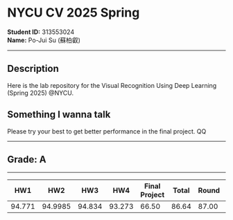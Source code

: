 # NYCU CV 2025 Spring
**Student ID:** 313553024  
**Name:** Po-Jui Su (蘇柏叡)

---
## Description
Here is the lab repository for the Visual Recognition Using Deep Learning (Spring 2025) @NYCU.

## Something I wanna talk
Please try your best to get better performance in the final project. QQ

---
## Grade: A
---
| HW1   | HW2    | HW3   | HW4   | Final Project | Total  | Round | Letter Grade |
|-------|--------|-------|-------|---------------|--------|-------|--------------|
| 94.771| 94.9985| 94.834| 93.273|     66.50     |  86.64 | 87.00 |      A       |

